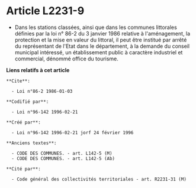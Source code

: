 # Article L2231-9

- Dans les stations classées, ainsi que dans les communes littorales définies par la loi n° 86-2 du 3 janvier 1986 relative à
l'aménagement, la protection et la mise en valeur du littoral, il peut être institué par arrêté du représentant de l'Etat
dans le département, à la demande du conseil municipal intéressé, un établissement public à caractère industriel et
commercial, dénommé office du tourisme.

**Liens relatifs à cet article**

	**Cite**:

	  - Loi n°86-2 1986-01-03

	**Codifié par**:

	  - Loi n°96-142 1996-02-21

	**Créé par**:

	  - Loi n°96-142 1996-02-21 jorf 24 février 1996

	**Anciens textes**:

	  - CODE DES COMMUNES. - art. L142-5 (M)
	  - CODE DES COMMUNES. - art. L142-5 (Ab)

	**Cité par**:

	  - Code général des collectivités territoriales - art. R2231-31 (M)
